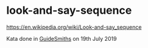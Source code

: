 # look-and-say-sequence
https://en.wikipedia.org/wiki/Look-and-say_sequence

Kata done in [GuideSmiths](https://www.guidesmiths.com/) on 19th July 2019
